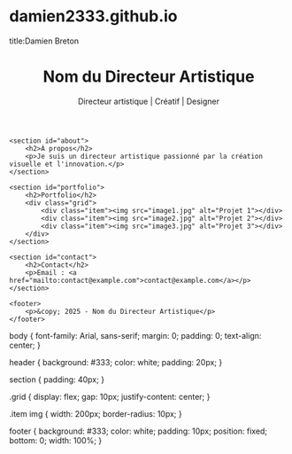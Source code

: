 # damien2333.github.io
title:Damien Breton
<!DOCTYPE html>
<html lang="fr">
<head>
    <meta charset="UTF-8">
    <meta name="viewport" content="width=device-width, initial-scale=1.0">
    <title>Portfolio - Nom</title>
    <link rel="stylesheet" href="styles.css">
</head>
<body>
    <header>
        <h1>Nom du Directeur Artistique</h1>
        <p>Directeur artistique | Créatif | Designer</p>
    </header>
    
    <section id="about">
        <h2>À propos</h2>
        <p>Je suis un directeur artistique passionné par la création visuelle et l'innovation.</p>
    </section>
    
    <section id="portfolio">
        <h2>Portfolio</h2>
        <div class="grid">
            <div class="item"><img src="image1.jpg" alt="Projet 1"></div>
            <div class="item"><img src="image2.jpg" alt="Projet 2"></div>
            <div class="item"><img src="image3.jpg" alt="Projet 3"></div>
        </div>
    </section>
    
    <section id="contact">
        <h2>Contact</h2>
        <p>Email : <a href="mailto:contact@example.com">contact@example.com</a></p>
    </section>
    
    <footer>
        <p>&copy; 2025 - Nom du Directeur Artistique</p>
    </footer>
</body>
</html>
body {
    font-family: Arial, sans-serif;
    margin: 0;
    padding: 0;
    text-align: center;
}

header {
    background: #333;
    color: white;
    padding: 20px;
}

section {
    padding: 40px;
}

.grid {
    display: flex;
    gap: 10px;
    justify-content: center;
}

.item img {
    width: 200px;
    border-radius: 10px;
}

footer {
    background: #333;
    color: white;
    padding: 10px;
    position: fixed;
    bottom: 0;
    width: 100%;
}
